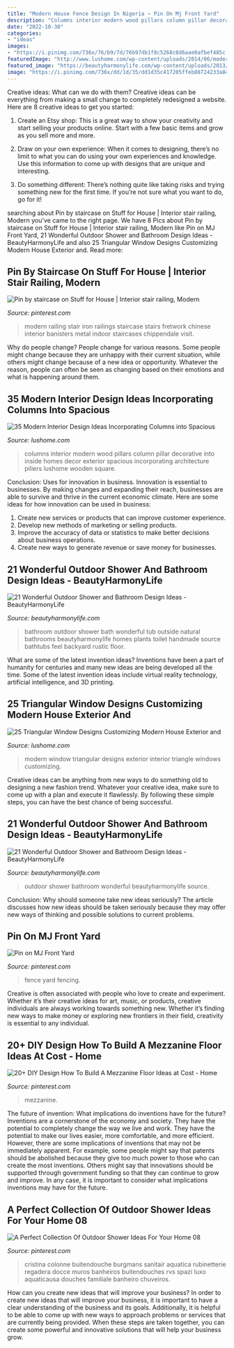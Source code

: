 ```yaml
---
title: "Modern House Fence Design In Nigeria ~ Pin On Mj Front Yard"
description: "Columns interior modern wood pillars column pillar decorative into inside homes decor exterior spacious incorporating architecture piliers lushome wooden square"
date: "2022-10-30"
categories:
- "ideas"
images:
- "https://i.pinimg.com/736x/76/b9/7d/76b97db1f8c5268c8d6aae0afbef485c.jpg"
featuredImage: "http://www.lushome.com/wp-content/uploads/2014/06/modern-house-exterior-design-triangular-windows-6.jpg"
featured_image: "https://beautyharmonylife.com/wp-content/uploads/2013/10/teak22.jpg"
image: "https://i.pinimg.com/736x/dd/1d/35/dd1d35c417205ffeb88724233a84273d.jpg"
---
```



Creative ideas: What can we do with them?
Creative ideas can be everything from making a small change to completely redesigned a website. Here are 8 creative ideas to get you started:
1. Create an Etsy shop: This is a great way to show your creativity and start selling your products online. Start with a few basic items and grow as you sell more and more.

2. Draw on your own experience: When it comes to designing, there’s no limit to what you can do using your own experiences and knowledge. Use this information to come up with designs that are unique and interesting.

3. Do something different: There’s nothing quite like taking risks and trying something new for the first time. If you’re not sure what you want to do, go for it!

	

		
searching about Pin by staircase on Stuff for House | Interior stair railing, Modern you've came to the right page. We have 8 Pics about Pin by staircase on Stuff for House | Interior stair railing, Modern like Pin on MJ Front Yard, 21 Wonderful Outdoor Shower and Bathroom Design Ideas - BeautyHarmonyLife and also 25 Triangular Window Designs Customizing Modern House Exterior and. Read more:
		
    
## Pin By Staircase On Stuff For House | Interior Stair Railing, Modern

<img loading=lazy src="https://i.pinimg.com/736x/76/b9/7d/76b97db1f8c5268c8d6aae0afbef485c.jpg" onerror="this.onerror=null;this.src='https://tse3.mm.bing.net/th?id=OIP.VHSY314l93LX8W-ouZh6fQHaLi&amp;pid=15.1';" alt="Pin by staircase on Stuff for House | Interior stair railing, Modern">

_Source: pinterest.com_

>modern railing stair iron railings staircase stairs fretwork chinese interior banisters metal indoor staircases chippendale visit. 

	

Why do people change?
People change for various reasons. Some people might change because they are unhappy with their current situation, while others might change because of a new idea or opportunity. Whatever the reason, people can often be seen as changing based on their emotions and what is happening around them.

    
## 35 Modern Interior Design Ideas Incorporating Columns Into Spacious

<img loading=lazy src="http://www.lushome.com/wp-content/uploads/2013/10/modern-interior-design-decorating-with-columns-30.jpg" onerror="this.onerror=null;this.src='https://tse1.mm.bing.net/th?id=OIP.xhu9uZLYXuprEz24a6K_qQHaJ4&amp;pid=15.1';" alt="35 Modern Interior Design Ideas Incorporating Columns into Spacious">

_Source: lushome.com_

>columns interior modern wood pillars column pillar decorative into inside homes decor exterior spacious incorporating architecture piliers lushome wooden square. 

	

Conclusion: Uses for innovation in business.
Innovation is essential to businesses. By making changes and expanding their reach, businesses are able to survive and thrive in the current economic climate. Here are some ideas for how innovation can be used in business:
1. Create new services or products that can improve customer experience.
2. Develop new methods of marketing or selling products.
3. Improve the accuracy of data or statistics to make better decisions about business operations.
4. Create new ways to generate revenue or save money for businesses.

    
## 21 Wonderful Outdoor Shower And Bathroom Design Ideas - BeautyHarmonyLife

<img loading=lazy src="http://beautyharmonylife.com/wp-content/uploads/2013/10/bath+handmade-800x1070.jpg" onerror="this.onerror=null;this.src='https://tse4.mm.bing.net/th?id=OIP._1cePs2z77WpUjI_v1V2wgHaJ5&amp;pid=15.1';" alt="21 Wonderful Outdoor Shower and Bathroom Design Ideas - BeautyHarmonyLife">

_Source: beautyharmonylife.com_

>bathroom outdoor shower bath wonderful tub outside natural bathrooms beautyharmonylife homes plants toilet handmade source bathtubs feel backyard rustic floor. 

	

What are some of the latest invention ideas?
Inventions have been a part of humanity for centuries and many new ideas are being developed all the time. Some of the latest invention ideas include virtual reality technology, artificial intelligence, and 3D printing.

    
## 25 Triangular Window Designs Customizing Modern House Exterior And

<img loading=lazy src="http://www.lushome.com/wp-content/uploads/2014/06/modern-house-exterior-design-triangular-windows-6.jpg" onerror="this.onerror=null;this.src='https://tse1.mm.bing.net/th?id=OIP.4oZ16IYCCwPmQxg3py_uKQHaFo&amp;pid=15.1';" alt="25 Triangular Window Designs Customizing Modern House Exterior and">

_Source: lushome.com_

>modern window triangular designs exterior interior triangle windows customizing. 

	

Creative ideas can be anything from new ways to do something old to designing a new fashion trend. Whatever your creative idea, make sure to come up with a plan and execute it flawlessly. By following these simple steps, you can have the best chance of being successful.

    
## 21 Wonderful Outdoor Shower And Bathroom Design Ideas - BeautyHarmonyLife

<img loading=lazy src="https://beautyharmonylife.com/wp-content/uploads/2013/10/teak22.jpg" onerror="this.onerror=null;this.src='https://tse3.mm.bing.net/th?id=OIP.xNj8KGC6xIVslaysH0xn4AAAAA&amp;pid=15.1';" alt="21 Wonderful Outdoor Shower and Bathroom Design Ideas - BeautyHarmonyLife">

_Source: beautyharmonylife.com_

>outdoor shower bathroom wonderful beautyharmonylife source. 

	

Conclusion: Why should someone take new ideas seriously?
The article discusses how new ideas should be taken seriously because they may offer new ways of thinking and possible solutions to current problems.

    
## Pin On MJ Front Yard

<img loading=lazy src="https://i.pinimg.com/736x/f3/0f/b5/f30fb5c6afcb046f2c4650e44812d372--fence-gate-fencing.jpg" onerror="this.onerror=null;this.src='https://tse3.mm.bing.net/th?id=OIP.TtNxTstGioVUz-hmGEDpSQHaKQ&amp;pid=15.1';" alt="Pin on MJ Front Yard">

_Source: pinterest.com_

>fence yard fencing. 

	

Creative is often associated with people who love to create and experiment. Whether it’s their creative ideas for art, music, or products, creative individuals are always working towards something new. Whether it’s finding new ways to make money or exploring new frontiers in their field, creativity is essential to any individual.

    
## 20+ DIY Design How To Build A Mezzanine Floor Ideas At Cost - Home

<img loading=lazy src="https://i.pinimg.com/736x/fc/fd/56/fcfd568fb225fc4adeb18ca0b6c658ec.jpg" onerror="this.onerror=null;this.src='https://tse2.mm.bing.net/th?id=OIP.H0GMGNABrZCEL5xAr6lFXQHaJ3&amp;pid=15.1';" alt="20+ DIY Design How To Build A Mezzanine Floor Ideas at Cost - Home">

_Source: pinterest.com_

>mezzanine. 

	

The future of invention: What implications do inventions have for the future?
Inventions are a cornerstone of the economy and society. They have the potential to completely change the way we live and work. They have the potential to make our lives easier, more comfortable, and more efficient. However, there are some implications of inventions that may not be immediately apparent. For example, some people might say that patents should be abolished because they give too much power to those who can create the most inventions. Others might say that innovations should be supported through government funding so that they can continue to grow and improve. In any case, it is important to consider what implications inventions may have for the future.

    
## A Perfect Collection Of Outdoor Shower Ideas For Your Home 08

<img loading=lazy src="https://i.pinimg.com/736x/dd/1d/35/dd1d35c417205ffeb88724233a84273d.jpg" onerror="this.onerror=null;this.src='https://tse2.mm.bing.net/th?id=OIP.wOLHDoHChrlpW_7GtRcfLwHaK-&amp;pid=15.1';" alt="A Perfect Collection Of Outdoor Shower Ideas For Your Home 08">

_Source: pinterest.com_

>cristina colonne buitendouche burgmans sanitair aquatica rubinetterie regadera docce muros banheiros buitendouches rvs spazi luxo aquaticausa douches familiale banheiro chuveiros. 

	

How can you create new ideas that will improve your business?
In order to create new ideas that will improve your business, it is important to have a clear understanding of the business and its goals. Additionally, it is helpful to be able to come up with new ways to approach problems or services that are currently being provided. When these steps are taken together, you can create some powerful and innovative solutions that will help your business grow.

